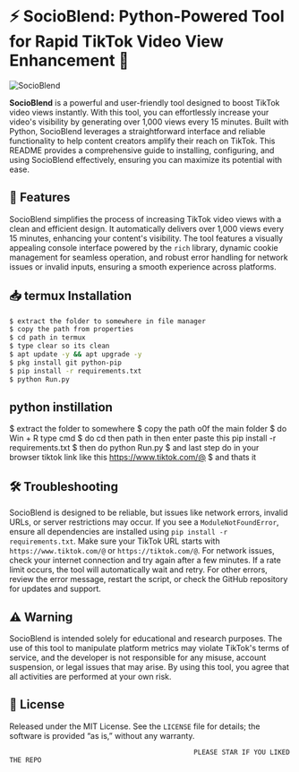 # ⚡ SocioBlend: Python-Powered Tool for Rapid TikTok Video View Enhancement 🚀

![SocioBlend](https://github.com/user-attachments/assets/e985f824-6663-4ec0-9d0e-534fd08482e5)

**SocioBlend** is a powerful and user-friendly tool designed to boost TikTok video views instantly. With this tool, you can effortlessly increase your video's visibility by generating over 1,000 views every 15 minutes. Built with Python, SocioBlend leverages a straightforward interface and reliable functionality to help content creators amplify their reach on TikTok. This README provides a comprehensive guide to installing, configuring, and using SocioBlend effectively, ensuring you can maximize its potential with ease.

## 🚀 Features

SocioBlend simplifies the process of increasing TikTok video views with a clean and efficient design. It automatically delivers over 1,000 views every 15 minutes, enhancing your content's visibility. The tool features a visually appealing console interface powered by the `rich` library, dynamic cookie management for seamless operation, and robust error handling for network issues or invalid inputs, ensuring a smooth experience across platforms.

## 📥 termux Installation
```bash
$ extract the folder to somewhere in file manager
$ copy the path from properties
$ cd path in termux
$ type clear so its clean
$ apt update -y && apt upgrade -y
$ pkg install git python-pip
$ pip install -r requirements.txt
$ python Run.py
```

## python instillation
$ extract the folder to somewhere 
$ copy the path o0f the main folder
$ do Win + R type cmd 
$ do cd then path in then enter paste this pip install -r requirements.txt
$ then do python Run.py
$ and last step do in your browser tiktok link like this https://www.tiktok.com/@
$ and thats it 





## 🛠️ Troubleshooting

SocioBlend is designed to be reliable, but issues like network errors, invalid URLs, or server restrictions may occur. If you see a `ModuleNotFoundError`, ensure all dependencies are installed using `pip install -r requirements.txt`. Make sure your TikTok URL starts with `https://www.tiktok.com/@` or `https://tiktok.com/@`. For network issues, check your internet connection and try again after a few minutes. If a rate limit occurs, the tool will automatically wait and retry. For other errors, review the error message, restart the script, or check the GitHub repository for updates and support.

## ⚠️ Warning

SocioBlend is intended solely for educational and research purposes. The use of this tool to manipulate platform metrics may violate TikTok's terms of service, and the developer is not responsible for any misuse, account suspension, or legal issues that may arise. By using this tool, you agree that all activities are performed at your own risk.

## 📜 License

Released under the MIT License. See the `LICENSE` file for details; the software is provided “as is,” without any warranty.



                                                  PLEASE STAR IF YOU LIKED THE REPO
